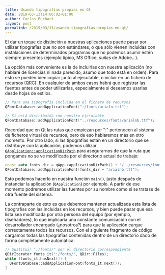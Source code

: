 ```yaml
---
title: Usando tipografías propias en Qt
date: 2019-03-13T14:00:02+01:00
author: Carlos Buchart
layout: post
permalink: /2019/03/13/usando-tipografias-propias-en-qt/
---
```

El dar un toque de distinción a nuestras aplicaciones puede pasar por utilizar tipografías que no son estándares, o que sólo vienen incluidas con instalaciones de determinados programas que no podemos asumir estén siempre presentes (ejemplo típico, MS Office, _suites_ de Adobe...).

La opción más conveniente es la de incluirlas con nuestra aplicación (no hablaré de licencias ni nada parecido, asumo que todo está en orden). Para esto se pueden bien copiar junto al ejecutable, o incluir en un fichero de recursos (QRC). En cualquier de ambos casos habrá que registrar las fuentes antes de poder utilizarlas, especialmente si deseamos usarlas desde hojas de estilos.

```cpp
// Para una tipografía incluida en el fichero de recursos
QFontDatabase::addApplicationFont(":/fonts/arialn.ttf");

// Si está distribuida con nuestro ejecutable
QFontDatabase::addApplicationFont("../resources/fonts/arialnb.ttf");
```

Recordad que en Qt las rutas que empiezan por ":" pertenecen al sistema de ficheros virtual de recursos, pero de eso hablaremos más en otro momento. Por otro lado, si las tipografías están en un directorio que se distribuye con la aplicación, podemos utilizar [`QApplication::applicationDirPath`](https://doc.qt.io/qt-5/qcoreapplication.html#applicationDirPath) para asegurarnos de que la ruta que pongamos no se ve modificada por el directorio actual de trabajo:

```cpp
const auto fonts_dir = qApp->applicationDirPath() + "/../resources/fonts/";
QFontDatabase::addApplicationFont(fonts_dir + "arialnb.ttf");
```

Esto podemos hacerlo en nuestra función `main()`, justo después de instanciar la aplicación (`QApplication`) por ejemplo. A partir de ese momento podremos utilizar las fuentes por su nombre como si se tratase de otra fuente del sistema.

La contraparte de esto es que debemos mantener actualizada esta lista de tipografías con las incluidas en los recursos, y bien puede pasar que esa lista sea modificada por otra persona del equipo (por ejemplo, diseñadores), lo que implicaría una constante comunicación con el desarrollador encargado (¿nosotros?) para que la aplicación cargue correctamente todos los recursos. Con el siguiente fragmento de código cargamos todas las tipografías contenidas dentro de un directorio dado de forma completamente automática:

```cpp
// Sustituir ":/fonts/" por el directorio correspondiente
QDirIterator fonts_it(":/fonts/", QDir::Files);
while (fonts_it.hasNext()) {
  QFontDatabase::addApplicationFont(fonts_it.next());
}
```
